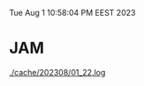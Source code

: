Tue Aug  1 10:58:04 PM EEST 2023
# JAM
<a href='./cache/202308/01_22.log'>./cache/202308/01_22.log</a>
